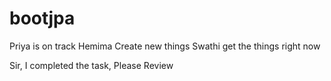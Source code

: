 # bootjpa
Priya is on track
Hemima Create new things
Swathi get the things right now

Sir, I completed the task, Please Review
